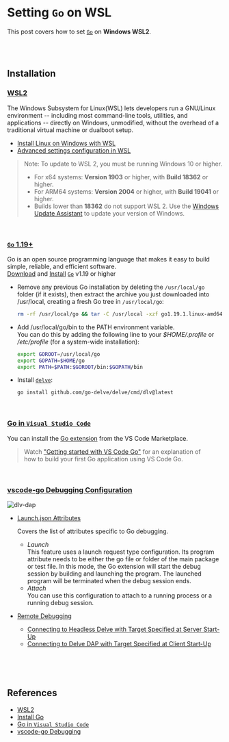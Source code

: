 # Setting `Go` on WSL

This post covers how to set [`Go`](https://go.dev/) on **Windows WSL2**.  

<br/><br/>

## Installation  
### [WSL2](https://docs.microsoft.com/en-us/windows/wsl/)  
The Windows Subsystem for Linux(WSL) lets developers run a GNU/Linux environment -- including most command-line tools, utilities, and applications -- directly on Windows, unmodified, without the overhead of a traditional virtual machine or dualboot setup.  

* [Install Linux on Windows with WSL](https://docs.microsoft.com/en-us/windows/wsl/install)
* [Advanced settings configuration in WSL](https://docs.microsoft.com/en-us/windows/wsl/wsl-config)

> Note: To update to WSL 2, you must be running Windows 10 or higher.  
> * For x64 systems: **Version 1903** or higher, with **Build 18362** or higher.
> * For ARM64 systems: **Version 2004** or higher, with **Build 19041** or higher.
> * Builds lower than **18362** do not support WSL 2. Use the [Windows Update Assistant](https://www.microsoft.com/ko-kr/software-download/windows10ISO) to update your version of Windows.

<br/>

### [`Go` 1.19+](https://golang.org/doc/install)  
Go is an open source programming language that makes it easy to build simple, reliable, and efficient software.  
[Download](https://golang.org/doc/install#download) and [Install](https://golang.org/doc/install#install) [`Go`](https://golang.org/) v1.19 or higher  

* Remove any previous Go installation by deleting the `/usr/local/go` folder (if it exists), then extract the archive you just downloaded into /usr/local, creating a fresh Go tree in `/usr/local/go`:  
 
  ```bash
  rm -rf /usr/local/go && tar -C /usr/local -xzf go1.19.1.linux-amd64.tar.gz
  ```

* Add /usr/local/go/bin to the PATH environment variable.  
You can do this by adding the following line to your *$HOME/.profile* or */etc/profile* (for a system-wide installation):

  ```bash
  export GOROOT=/usr/local/go
  export GOPATH=$HOME/go
  export PATH=$PATH:$GOROOT/bin:$GOPATH/bin
  ```

* Install [`delve`](https://github.com/go-delve/delve/tree/master/Documentation/installation):  
  ```bash
  go install github.com/go-delve/delve/cmd/dlv@latest
  ```

<br/>

### [Go in `Visual Studio Code`](https://code.visualstudio.com/docs/languages/go)  
You can install the [Go extension](https://marketplace.visualstudio.com/items?itemName=golang.go) from the VS Code Marketplace.  

> Watch ["Getting started with VS Code Go"](https://www.youtube.com/watch?v=1MXIGYrMk80) for an explanation of  
> how to build your first Go application using VS Code Go.  

<br/>

### [vscode-go Debugging Configuration](https://github.com/golang/vscode-go/blob/master/docs/debugging.md#configuration)
  ![dlv-dap](https://github.com/golang/vscode-go/raw/master/docs/images/vscode-go-debug-arch.png)  

* [Launch.json Attributes](https://github.com/golang/vscode-go/blob/master/docs/debugging.md#launchjson-attributes)
 
  Covers the list of attributes specific to Go debugging.  

  * *Launch*  
    This feature uses a launch request type configuration. Its program attribute needs to be either the go file or folder of the main package or test file. In this mode, the Go extension will start the debug session by building and launching the program. The launched program will be terminated when the debug session ends.  
  * *Attach*  
    You can use this configuration to attach to a running process or a running debug session.

* [Remote Debugging](https://github.com/golang/vscode-go/blob/master/docs/debugging.md#remote-debugging)  
  * [Connecting to Headless Delve with Target Specified at Server Start-Up](https://github.com/golang/vscode-go/blob/master/docs/debugging.md#connecting-to-headless-delve-with-target-specified-at-server-start-up)  
  * [Connecting to Delve DAP with Target Specified at Client Start-Up](https://github.com/golang/vscode-go/blob/master/docs/debugging.md#connecting-to-delve-dap-with-target-specified-at-client-start-up)  

<br/><br/><br/>

## References  
* [WSL2](https://docs.microsoft.com/en-us/windows/wsl/)  
* [Install Go](https://golang.org/doc/install)  
* [Go in `Visual Studio Code`](https://code.visualstudio.com/docs/languages/go)  
* [vscode-go Debugging](https://github.com/golang/vscode-go/blob/master/docs/debugging.md#connecting-to-headless-delve-with-target-specified-at-server-start-up)  